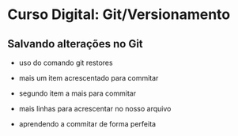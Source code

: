 # Curso Digital: Git/Versionamento

## Salvando alterações no Git

* uso do comando git restores

* mais um item acrescentado para commitar

* segundo item a mais para commitar

* mais linhas para acrescentar no nosso arquivo

* aprendendo a commitar de forma perfeita
